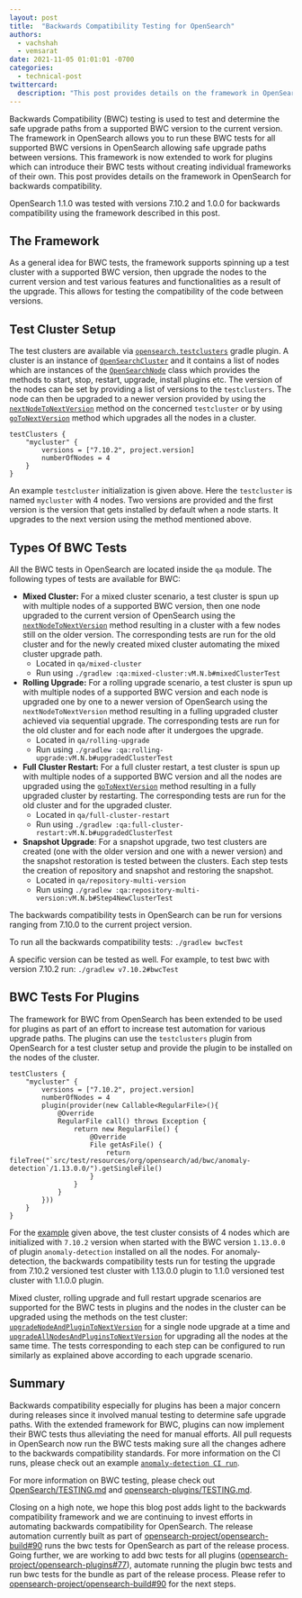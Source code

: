 ```yaml
---
layout: post
title:  "Backwards Compatibility Testing for OpenSearch"
authors: 
  - vachshah
  - vemsarat
date: 2021-11-05 01:01:01 -0700
categories: 
  - technical-post
twittercard:
  description: "This post provides details on the framework in OpenSearch for backwards compatibility testing."
---
```


Backwards Compatibility (BWC) testing is used to test and determine the safe upgrade paths from a supported BWC version to the current version. The framework in OpenSearch allows you to run these BWC tests for all supported BWC versions in OpenSearch allowing safe upgrade paths between versions. This framework is now extended to work for plugins which can introduce their BWC tests without creating individual frameworks of their own. This post provides details on the framework in OpenSearch for backwards compatibility.

OpenSearch 1.1.0 was tested with versions 7.10.2 and 1.0.0 for backwards compatibility using the framework described in this post.

## The Framework

As a general idea for BWC tests, the framework supports spinning up a test cluster with a supported BWC version, then upgrade the nodes to the current version and test various features and functionalities as a result of the upgrade. This allows for testing the compatibility of the code between versions.

## Test Cluster Setup

The test clusters are available via  [`opensearch.testclusters`](https://github.com/opensearch-project/OpenSearch/blob/f54cc382d53f76b4edefc919cc69192dee456b33/buildSrc/src/main/java/org/opensearch/gradle/testclusters/TestClustersPlugin.java) gradle plugin. A cluster is an instance of [`OpenSearchCluster`](https://github.com/opensearch-project/OpenSearch/blob/f54cc382d53f76b4edefc919cc69192dee456b33/buildSrc/src/main/java/org/opensearch/gradle/testclusters/OpenSearchCluster.java) and it contains a list of nodes which are instances of the [`OpenSearchNode`](https://github.com/opensearch-project/OpenSearch/blob/f54cc382d53f76b4edefc919cc69192dee456b33/buildSrc/src/main/java/org/opensearch/gradle/testclusters/OpenSearchNode.java) class which provides the methods to start, stop, restart, upgrade, install plugins etc. The version of the nodes can be set by providing a list of versions to the `testclusters`. The node can then be upgraded to a newer version provided by using the [`nextNodeToNextVersion`](https://github.com/opensearch-project/OpenSearch/blob/f54cc382d53f76b4edefc919cc69192dee456b33/buildSrc/src/main/java/org/opensearch/gradle/testclusters/OpenSearchCluster.java#L412) method on the concerned `testcluster` or by using [`goToNextVersion`](https://github.com/opensearch-project/OpenSearch/blob/f54cc382d53f76b4edefc919cc69192dee456b33/buildSrc/src/main/java/org/opensearch/gradle/testclusters/OpenSearchCluster.java#L392) method which upgrades all the nodes in a cluster.

```
testClusters {
    "mycluster" {
        versions = ["7.10.2", project.version]
        numberOfNodes = 4
    }
}
```

An example `testcluster` initialization is given above. Here the `testcluster` is named `mycluster` with 4 nodes. Two versions are provided and the first version is the version that gets installed by default when a node starts. It upgrades to the next version using the method mentioned above.

## Types Of BWC Tests

All the BWC tests in OpenSearch are located inside the `qa` module. The following types of tests are available for BWC:

* **Mixed Cluster:** For a mixed cluster scenario, a test cluster is spun up with multiple nodes of a supported BWC version, then one node upgraded to the current version of OpenSearch using the [`nextNodeToNextVersion`](https://github.com/opensearch-project/OpenSearch/blob/f54cc382d53f76b4edefc919cc69192dee456b33/buildSrc/src/main/java/org/opensearch/gradle/testclusters/OpenSearchCluster.java#L412) method resulting in a cluster with a few nodes still on the older version. The corresponding tests are run for the old cluster and for the newly created mixed cluster automating the mixed cluster upgrade path. 
    * Located in  `qa/mixed-cluster` 
    * Run using  `./gradlew :qa:mixed-cluster:vM.N.b#mixedClusterTest`
* **Rolling Upgrade:** For a rolling upgrade scenario, a test cluster is spun up with multiple nodes of a supported BWC version and each node is upgraded one by one to a newer version of OpenSearch using the `nextNodeToNextVersion` method resulting in a fulling upgraded cluster achieved via sequential upgrade. The corresponding tests are run for the old cluster and for each node after it undergoes the upgrade.
    * Located in `qa/rolling-upgrade`
    * Run using `./gradlew :qa:rolling-upgrade:vM.N.b#upgradedClusterTest`
* **Full Cluster Restart:** For a full cluster restart, a test cluster is spun up with multiple nodes of a supported BWC version and all the nodes are upgraded using the [`goToNextVersion`](https://github.com/opensearch-project/OpenSearch/blob/f54cc382d53f76b4edefc919cc69192dee456b33/buildSrc/src/main/java/org/opensearch/gradle/testclusters/OpenSearchCluster.java#L392) method resulting in a fully upgraded cluster by restarting. The corresponding tests are run for the old cluster and for the upgraded cluster.
    * Located in `qa/full-cluster-restart`
    * Run using `./gradlew :qa:full-cluster-restart:vM.N.b#upgradedClusterTest`
* **Snapshot Upgrade**: For a snapshot upgrade, two test clusters are created (one with the older version and one with a newer version) and the snapshot restoration is tested between the clusters. Each step tests the creation of repository and snapshot and restoring the snapshot.
    * Located in `qa/repository-multi-version`
    * Run using `./gradlew :qa:repository-multi-version:vM.N.b#Step4NewClusterTest`

The backwards compatibility tests in OpenSearch can be run for versions ranging from 7.10.0 to the current project version.

To run all the backwards compatibility tests:
 `./gradlew bwcTest`

A specific version can be tested as well. For example, to test bwc with version 7.10.2 run:
`./gradlew v7.10.2#bwcTest`

## BWC Tests For Plugins

The framework for BWC from OpenSearch has been extended to be used for plugins as part of an effort to increase test automation for various upgrade paths. The plugins can use the `testclusters` plugin from OpenSearch for a test cluster setup and provide the plugin to be installed on the nodes of the cluster. 

```
testClusters {
    "mycluster" {
        versions = ["7.10.2", project.version]
        numberOfNodes = 4
        plugin(provider(new Callable<RegularFile>(){
            @Override
            RegularFile call() throws Exception {
                return new RegularFile() {
                    @Override
                    File getAsFile() {
                        return fileTree("`src/test/resources/org/opensearch/ad/bwc/anomaly-detection`/1.13.0.0/").getSingleFile()
                    }
                }
            }
        }))
    }
}
```

For the [example](https://github.com/opensearch-project/anomaly-detection/blob/44baa818f8cdc7bc44e98781c3716b98a83b2986/build.gradle) given above, the test cluster consists of 4 nodes which are initialized with `7.10.2` version when started with the BWC version `1.13.0.0` of plugin `anomaly-detection` installed on all the nodes. For anomaly-detection, the backwards compatibility tests run for testing the upgrade from 7.10.2 versioned test cluster with 1.13.0.0 plugin to 1.1.0 versioned test cluster with 1.1.0.0 plugin.

Mixed cluster, rolling upgrade and full restart upgrade scenarios are supported for the BWC tests in plugins and the nodes in the cluster can be upgraded using the methods on the test cluster:  [`upgradeNodeAndPluginToNextVersion`](https://github.com/opensearch-project/OpenSearch/blob/f54cc382d53f76b4edefc919cc69192dee456b33/buildSrc/src/main/java/org/opensearch/gradle/testclusters/OpenSearchCluster.java#L417) for a single node upgrade at a time and [`upgradeAllNodesAndPluginsToNextVersion`](https://github.com/opensearch-project/OpenSearch/blob/f54cc382d53f76b4edefc919cc69192dee456b33/buildSrc/src/main/java/org/opensearch/gradle/testclusters/OpenSearchCluster.java#L399) for upgrading all the nodes at the same time. The tests corresponding to each step can be configured to run similarly as explained above according to each upgrade scenario.

## Summary

Backwards compatibility especially for plugins has been a major concern during releases since it involved manual testing to determine safe upgrade paths. With the extended framework for BWC, plugins can now implement their BWC tests thus alleviating the need for manual efforts. All pull requests in OpenSearch now run the BWC tests making sure all the changes adhere to the backwards compatibility standards. For more information on the CI runs, please check out an example [`anomaly-detection CI run`](https://github.com/opensearch-project/anomaly-detection/runs/4083627403).

For more information on BWC testing, please check out [OpenSearch/TESTING.md](https://github.com/opensearch-project/OpenSearch/blob/f54cc382d53f76b4edefc919cc69192dee456b33/TESTING.md#testing-backwards-compatibility) and [opensearch-plugins/TESTING.md](https://github.com/opensearch-project/opensearch-plugins/blob/b606c9e17163311ce2dee05a7a5d6f557e5fc197/TESTING.md#backwards-compatibility-testing).

Closing on a high note, we hope this blog post adds light to the backwards compatibility framework and we are continuing to invest efforts in automating backwards compatibility for OpenSearch. The release automation currently built as part of [opensearch-project/opensearch-build#90](https://github.com/opensearch-project/opensearch-build/issues/90) runs the bwc tests for OpenSearch as part of the release process. Going further, we are working to add bwc tests for all plugins ([opensearch-project/opensearch-plugins#77](https://github.com/opensearch-project/opensearch-plugins/issues/77)), automate running the plugin bwc tests and run bwc tests for the bundle as part of the release process. Please refer to [opensearch-project/opensearch-build#90](https://github.com/opensearch-project/opensearch-build/issues/90) for the next steps.
